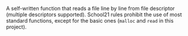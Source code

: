 A self-written function that reads a file line by line from file descriptor (multiple descriptors supported).
School21 rules prohibit the use of most standard functions, except for the basic ones (`malloc` and `read` in this project).
